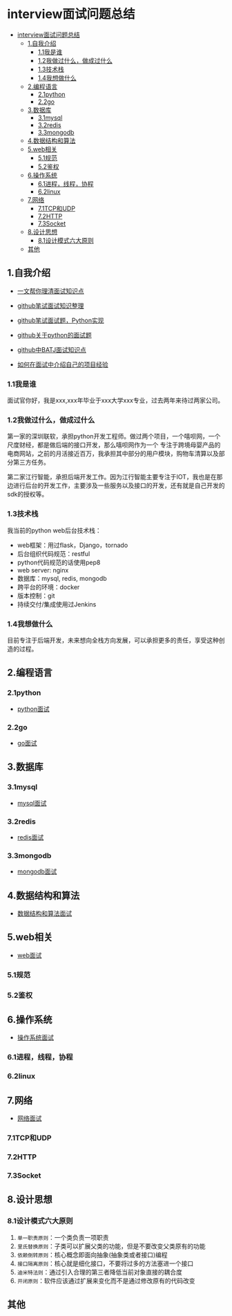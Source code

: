 # interview面试问题总结

<!-- vim-markdown-toc Marked -->

- [interview面试问题总结](#interview面试问题总结)
  - [1.自我介绍](#1自我介绍)
    - [1.1我是谁](#11我是谁)
    - [1.2我做过什么，做成过什么](#12我做过什么做成过什么)
    - [1.3技术栈](#13技术栈)
    - [1.4我想做什么](#14我想做什么)
  - [2.编程语言](#2编程语言)
    - [2.1python](#21python)
    - [2.2go](#22go)
  - [3.数据库](#3数据库)
    - [3.1mysql](#31mysql)
    - [3.2redis](#32redis)
    - [3.3mongodb](#33mongodb)
  - [4.数据结构和算法](#4数据结构和算法)
  - [5.web相关](#5web相关)
    - [5.1规范](#51规范)
    - [5.2鉴权](#52鉴权)
  - [6.操作系统](#6操作系统)
    - [6.1进程，线程，协程](#61进程线程协程)
    - [6.2linux](#62linux)
  - [7.网络](#7网络)
    - [7.1TCP和UDP](#71tcp和udp)
    - [7.2HTTP](#72http)
    - [7.3Socket](#73socket)
  - [8.设计思想](#8设计思想)
    - [8.1设计模式六大原则](#81设计模式六大原则)
  - [其他](#其他)

<!-- vim-markdown-toc -->

## 1.自我介绍

- [一文帮你理清面试知识点](https://github.com/CyC2018/Backend-Interview-Guide/blob/master/doc/%E4%B8%80%E6%96%87%E5%B8%AE%E4%BD%A0%E7%90%86%E6%B8%85%E9%9D%A2%E8%AF%95%E7%9F%A5%E8%AF%86%E7%82%B9.md)
- [github笔试面试知识整理](https://github.com/HIT-Alibaba/interview)
- [github笔试面试题，Python实现](https://github.com/leeguandong/Interview-code-practice-python)
- [github关于python的面试题](https://github.com/kenwoodjw/python_interview_question)
- [github中BATJ面试知识点](https://github.com/xbox1994/Java-Interview)

- [如何在面试中介绍自己的项目经验](https://mp.weixin.qq.com/s?__biz=MzI4Njc5NjM1NQ==&mid=2247486163&idx=1&sn=3f395ec8287050ac719d9237eb8107aa&chksm=ebd635ffdca1bce9f444940afeb0d86f6d83bcb2acde382057609225cba6faedf010222d1bfc&scene=21#wechat_redirect)

### 1.1我是谁

面试官你好，我是xxx,xxx年毕业于xxx大学xxx专业，过去两年来待过两家公司。

### 1.2我做过什么，做成过什么

第一家的深圳联软，承担python开发工程师。做过两个项目，一个嘻呗网，一个尺度财经，都是做后端的接口开发，那么嘻呗网作为一个
专注于跨境母婴产品的电商网站，之前的月活接近百万，我承担其中部分的用户模块，购物车清算以及部分第三方任务。

第二家江行智能，承担后端开发工作。因为江行智能主要专注于IOT，我也是在那边进行后台的开发工作，主要涉及一些服务以及接口的开发，还有就是自己开发的sdk的授权等。

### 1.3技术栈

我当前的python web后台技术栈：

- web框架：用过flask，Django，tornado
- 后台组织代码规范：restful
- python代码规范的话使用pep8
- web server: nginx
- 数据库：mysql, redis, mongodb
- 跨平台的环境：docker
- 版本控制：git
- 持续交付/集成使用过Jenkins

### 1.4我想做什么

目前专注于后端开发，未来想向全栈方向发展，可以承担更多的责任，享受这种创造的过程。

## 2.编程语言

### 2.1python

- [python面试](./python_interview.md)

### 2.2go

- [go面试](./go_interview.md)

## 3.数据库

### 3.1mysql

- [mysql面试](./mysql_interview.md)

### 3.2redis

- [redis面试](./redis_interview.md)

### 3.3mongodb

- [mongodb面试](./mongodb_interview.md)

## 4.数据结构和算法

- [数据结构和算法面试](./data_structure_algorithm_interview.md)

## 5.web相关

- [web面试](./web_interview.md)

### 5.1规范

### 5.2鉴权

## 6.操作系统

- [操作系统面试](./os_interview.md)

### 6.1进程，线程，协程

### 6.2linux

## 7.网络

- [网络面试](./network_interview.md)

### 7.1TCP和UDP

### 7.2HTTP

### 7.3Socket

## 8.设计思想

### 8.1设计模式六大原则

1. `单一职责原则`：一个类负责一项职责
2. `里氏替换原则`：子类可以扩展父类的功能，但是不要改变父类原有的功能
3. `依赖倒转原则`：核心概念即面向抽象(抽象类或者接口)编程
4. `接口隔离原则`：核心就是细化接口，不要将过多的方法塞进一个接口
5. `迪米特法则`：通过引入合理的第三者降低当前对象直接的耦合度
6. `开闭原则`：软件应该通过扩展来变化而不是通过修改原有的代码改变

## 其他
